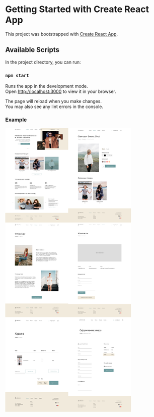 # Getting Started with Create React App

This project was bootstrapped with [Create React App](https://github.com/facebook/create-react-app).

## Available Scripts

In the project directory, you can run:

### `npm start`

Runs the app in the development mode.\
Open [http://localhost:3000](http://localhost:3000) to view it in your browser.

The page will reload when you make changes.\
You may also see any lint errors in the console.

### Example

<img align="left"  alt="Home page" width="200px" 
height='300px' src="./public/img/Home.png" />
<img align="left" alt="Product" width="200px" 
height='300px' src="./public/img/product.png" />
<img align="left" alt="About brand" width="200px" 
height='300px' src="./public/img/About brand.png" />
<img align="left" alt="Contacts" width="200px" 
height='300px' src="./public/img/Contacts.png" />


<img align="left" alt="Cart" width="200px" 
height='300px' src="./public/img/Cart.png" />

<img align="left" alt="Checkout" width="200px" 
height='300px' src="./public/img/Checkout.png" />






